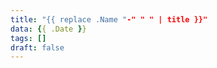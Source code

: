 ```yaml
---
title: "{{ replace .Name "-" " " | title }}"
data: {{ .Date }}
tags: []
draft: false
---
```

 
  

  